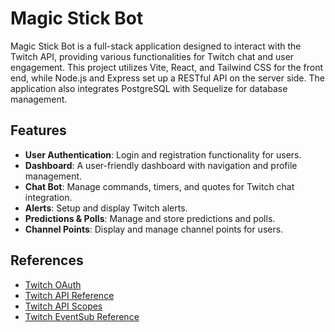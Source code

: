 # Magic Stick Bot

Magic Stick Bot is a full-stack application designed to interact with the Twitch API, providing various functionalities for Twitch chat and user engagement. This project utilizes Vite, React, and Tailwind CSS for the front end, while Node.js and Express set up a RESTful API on the server side. The application also integrates PostgreSQL with Sequelize for database management.

## Features

- **User Authentication**: Login and registration functionality for users.
- **Dashboard**: A user-friendly dashboard with navigation and profile management.
- **Chat Bot**: Manage commands, timers, and quotes for Twitch chat integration.
- **Alerts**: Setup and display Twitch alerts.
- **Predictions & Polls**: Manage and store predictions and polls.
- **Channel Points**: Display and manage channel points for users.

## References
- [Twitch OAuth](https://dev.twitch.tv/docs/authentication/getting-tokens-oauth/)
- [Twitch API Reference](https://dev.twitch.tv/docs/api/reference/)
- [Twitch API Scopes](https://dev.twitch.tv/docs/authentication/scopes/)
- [Twitch EventSub Reference](https://dev.twitch.tv/docs/eventsub/eventsub-reference/)
